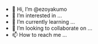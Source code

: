 - 👋 Hi, I’m @ezoyakumo
- 👀 I’m interested in ...
- 🌱 I’m currently learning ...
- 💞️ I’m looking to collaborate on ...
- 📫 How to reach me ...

<!---
ezoyakumo/ezoyakumo is a ✨ special ✨ repository because its `README.md` (this file) appears on your GitHub profile.
You can click the Preview link to take a look at your changes.
--->
